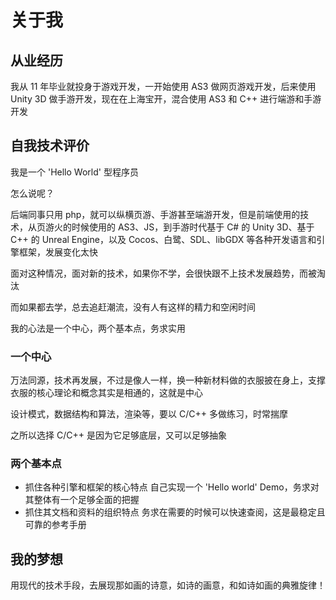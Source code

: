 # 关于我

## 从业经历

我从 11 年毕业就投身于游戏开发，一开始使用 AS3 做网页游戏开发，后来使用 Unity 3D 做手游开发，现在在上海宝开，混合使用 AS3 和 C++ 进行端游和手游开发

## 自我技术评价

我是一个 'Hello World' 型程序员

怎么说呢？

后端同事只用 php，就可以纵横页游、手游甚至端游开发，但是前端使用的技术，从页游火的时候使用的 AS3、JS，到手游时代基于 C# 的 Unity 3D、基于 C++ 的 Unreal Engine，以及 Cocos、白鹭、SDL、libGDX 等各种开发语言和引擎框架，发展变化太快

面对这种情况，面对新的技术，如果你不学，会很快跟不上技术发展趋势，而被淘汰

而如果都去学，总去追赶潮流，没有人有这样的精力和空闲时间

我的心法是一个中心，两个基本点，务求实用

### 一个中心

万法同源，技术再发展，不过是像人一样，换一种新材料做的衣服披在身上，支撑衣服的核心理论和概念其实是相通的，这就是中心

设计模式，数据结构和算法，渲染等，要以 C/C++ 多做练习，时常揣摩

之所以选择 C/C++ 是因为它足够底层，又可以足够抽象

### 两个基本点

* 抓住各种引擎和框架的核心特点
    自己实现一个 'Hello world' Demo，务求对其整体有一个足够全面的把握
* 抓住其文档和资料的组织特点
    务求在需要的时候可以快速查阅，这是最稳定且可靠的参考手册

## 我的梦想

用现代的技术手段，去展现那如画的诗意，如诗的画意，和如诗如画的典雅旋律！
